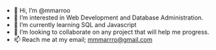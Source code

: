 - 👋 Hi, I’m @mmarroo
- 👀 I’m interested in Web Development and Database Administration.
- 🌱 I’m currently learning SQL and Javascript
- 💞️ I’m looking to collaborate on any project that will help me progress.
- 📫 Reach me at my email; mmmarrro@gmail.com

<!---
mmarroo/mmarroo is a ✨ special ✨ repository because its `README.md` (this file) appears on your GitHub profile.
You can click the Preview link to take a look at your changes.
--->
